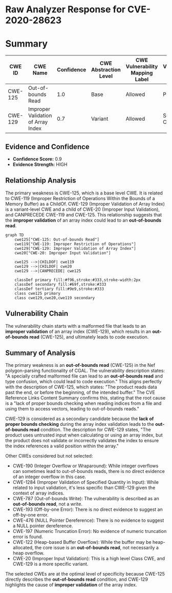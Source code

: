 # Raw Analyzer Response for CVE-2020-28623

# Summary
| CWE ID | CWE Name | Confidence | CWE Abstraction Level | CWE Vulnerability Mapping Label | CWE-Vulnerability Mapping Notes |
|---|---|---|---|---|---|
| CWE-125 | Out-of-bounds Read | 1.0 | Base | Allowed | Primary CWE |
| CWE-129 | Improper Validation of Array Index | 0.7 | Variant | Allowed | Secondary Candidate |

## Evidence and Confidence

*   **Confidence Score:** 0.9
*   **Evidence Strength:** HIGH

## Relationship Analysis
The primary weakness is CWE-125, which is a base level CWE. It is related to CWE-119 (Improper Restriction of Operations Within the Bounds of a Memory Buffer) as a ChildOf. CWE-129 (Improper Validation of Array Index) is a variant-level CWE and a child of CWE-20 (Improper Input Validation), and CANPRECEDE CWE-119 and CWE-125. This relationship suggests that the **improper validation** of an array index could lead to an **out-of-bounds read**.

```mermaid
graph TD
    cwe125["CWE-125: Out-of-bounds Read"]
    cwe119["CWE-119: Improper Restriction of Operations"]
    cwe129["CWE-129: Improper Validation of Array Index"]
    cwe20["CWE-20: Improper Input Validation"]
    
    cwe125 -->|CHILDOF| cwe119
    cwe129 -->|CHILDOF| cwe20
    cwe129 -->|CANPRECEDE| cwe125
    
    classDef primary fill:#f96,stroke:#333,stroke-width:2px
    classDef secondary fill:#69f,stroke:#333
    classDef tertiary fill:#9e9,stroke:#333
    class cwe125 primary
    class cwe129,cwe20,cwe119 secondary
```

## Vulnerability Chain
The vulnerability chain starts with a malformed file that leads to an **improper validation** of an array index (CWE-129), which results in an **out-of-bounds read** (CWE-125), and ultimately leads to code execution.

## Summary of Analysis
The primary weakness is an **out-of-bounds read** (CWE-125) in the Nef polygon-parsing functionality of CGAL. The vulnerability description states: "A specially crafted malformed file can lead to an **out-of-bounds read** and type confusion, which could lead to code execution." This aligns perfectly with the description of CWE-125, which states: "The product reads data past the end, or before the beginning, of the intended buffer." The CVE Reference Links Content Summary confirms this, stating that the root cause is a "lack of proper bounds checking when reading indices from a file and using them to access vectors, leading to out-of-bounds reads."

CWE-129 is considered as a secondary candidate because the **lack of proper bounds checking** during the array index validation leads to the **out-of-bounds read** condition. The description for CWE-129 states, "The product uses untrusted input when calculating or using an array index, but the product does not validate or incorrectly validates the index to ensure the index references a valid position within the array."

Other CWEs considered but not selected:
*   CWE-190 (Integer Overflow or Wraparound): While integer overflows can sometimes lead to out-of-bounds reads, there is no direct evidence of an integer overflow in this case.
*   CWE-1284 (Improper Validation of Specified Quantity in Input): While related to input validation, it's less specific than CWE-129 given the context of array indices.
*   CWE-787 (Out-of-bounds Write): The vulnerability is described as an **out-of-bounds read**, not a write.
*   CWE-193 (Off-by-one Error): There is no direct evidence to suggest an off-by-one error.
*   CWE-476 (NULL Pointer Dereference): There is no evidence to suggest a NULL pointer dereference.
*   CWE-197 (Numeric Truncation Error): No evidence of numeric truncation error is found.
*   CWE-122 (Heap-based Buffer Overflow): While the buffer may be heap-allocated, the core issue is an **out-of-bounds read**, not necessarily a heap overflow.
*   CWE-20 (Improper Input Validation): This is a high level Class CWE, and CWE-129 is a more specific variant.

The selected CWEs are at the optimal level of specificity because CWE-125 directly describes the **out-of-bounds read** condition, and CWE-129 highlights the cause of **improper validation** of the array index.